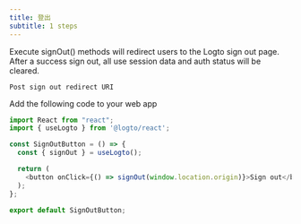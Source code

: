 ```yaml
---
title: 登出
subtitle: 1 steps
---
```

Execute signOut() methods will redirect users to the Logto sign out page. After a success sign out, all use session data and auth status will be cleared. 

```postLogoutRedirectUris
Post sign out redirect URI
```

Add the following code to your web app

```typescript
import React from "react";
import { useLogto } from '@logto/react';

const SignOutButton = () => {
  const { signOut } = useLogto();

  return (
    <button onClick={() => signOut(window.location.origin)}>Sign out</button>
  );
};

export default SignOutButton;
```